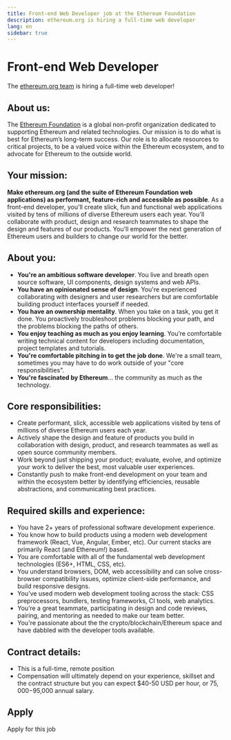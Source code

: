 ```yaml
---
title: Front-end Web Developer job at the Ethereum Foundation
description: ethereum.org is hiring a full-time web developer
lang: en
sidebar: true
---
```


# Front-end Web Developer

The [ethereum.org team](/about/) is hiring a full-time web developer!

## About us:

The [Ethereum Foundation](/foundation/) is a global non-profit organization dedicated to supporting Ethereum and related technologies. Our mission is to do what is best for Ethereum’s long-term success. Our role is to allocate resources to critical projects, to be a valued voice within the Ethereum ecosystem, and to advocate for Ethereum to the outside world.

## Your mission:

**Make ethereum.org (and the suite of Ethereum Foundation web applications) as performant, feature-rich and accessible as possible**. As a front-end developer, you'll create slick, fun and functional web applications visited by tens of millions of diverse Ethereum users each year. You'll collaborate with product, design and research teammates to shape the design and features of our products. You'll empower the next generation of Ethereum users and builders to change our world for the better.

## About you:

- **You're an ambitious software developer**. You live and breath open source software, UI components, design systems and web APIs.
- **You have an opinionated sense of design**. You're experienced collaborating with designers and user researchers but are comfortable building product interfaces yourself if needed.
- **You have an ownership mentality**. When you take on a task, you get it done. You proactively troubleshoot problems blocking your path, and the problems blocking the paths of others.
- **You enjoy teaching as much as you enjoy learning**. You’re comfortable writing technical content for developers including documentation, project templates and tutorials.
- **You're comfortable pitching in to get the job done**. We're a small team, sometimes you may have to do work outside of your "core responsibilities".
- **You're fascinated by Ethereum**... the community as much as the technology.

## Core responsibilities:

- Create performant, slick, accessible web applications visited by tens of millions of diverse Ethereum users each year.
- Actively shape the design and feature of products you build in collaboration with design, product, and research teammates as well as open source community members.
- Work beyond just shipping your product; evaluate, evolve, and optimize your work to deliver the best, most valuable user experiences.
- Constantly push to make front-end development on your team and within the ecosystem better by identifying efficiencies, reusable abstractions, and communicating best practices.

## Required skills and experience:

- You have 2+ years of professional software development experience.
- You know how to build products using a modern web development framework (React, Vue, Angular, Ember, etc). Our current stacks are primarily React (and Ethereum!) based.
- You are comfortable with all of the fundamental web development technologies (ES6+, HTML, CSS, etc).
- You understand browsers, DOM, web accessibility and can solve cross-browser compatibility issues, optimize client-side performance, and build responsive designs.
- You’ve used modern web development tooling across the stack: CSS preprocessors, bundlers, testing frameworks, CI tools, web analytics.
- You’re a great teammate, participating in design and code reviews, pairing, and mentoring as needed to make our team better.
- You're passionate about the the crypto/blockchain/Ethereum space and have dabbled with the developer tools available.

## Contract details:

- This is a full-time, remote position
- Compensation will ultimately depend on your experience, skillset and the contract structure but you can expect $40-50 USD per hour, or $75,000-$95,000 annual salary.

## Apply

<ButtonLink to="https://ethereum.bamboohr.com/jobs/view.php?id=32">
  Apply for this job
</ButtonLink>
